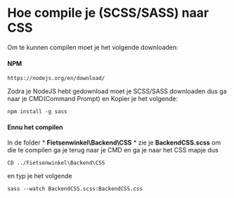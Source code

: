 # Hoe compile je (SCSS/SASS) naar CSS
Om te kunnen compilen moet je het volgende downloaden:

#### NPM 
```
https://nodejs.org/en/download/
```

Zodra je NodeJS hebt gedownload moet je SCSS/SASS downloaden dus ga naar je CMD(Command Prompt) en Kopier je het volgende:
```
npm install -g sass
```

#### Ennu het compilen
In de folder * **Fietsenwinkel\Backend\CSS** * zie je **BackendCSS.scss** om die te compilen ga je terug naar je CMD en ga je naar
het CSS mapje dus
```
CD ../Fietsenwinkel\Backend\CSS
```
en typ je het volgende
```
sass --watch BackendCSS.scss:BackendCSS.css
```


